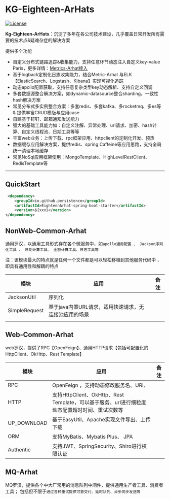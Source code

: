 # KG-Eighteen-ArHats
[![License][license-image]][license-url]

**Kg-Eighteen-ArHats**：沉淀了多年在各公司技术建设，几乎覆盖日常开发所有需要的技术点&疑难杂症的解决方案

提供多个功能

* 自定义分布式链路追踪&收集能力，支持任意环节动态注入自定义key-value Paris，更多详情：[Metrics-Arhat接入](/docs/cn/Metric-Arhat.md)
* 基于logback定制化日志收集能力，结合Metric-Arhat 与ELK【ElasticSearch、Logstash、Kibana】实现可视化追踪
* 动态apollo配置获取，支持任意复杂类型key动态解析、支持自定义回调
* 多套数据源整合解决方案，如dynamic-datasource整合sharding，一致性hash解决方案
* 常见分布式多实例整合方案：多套redis、多套kafka、多rocketmq、多es等 & 提供丰富CRUD模版与应用case
* 自建基于钉钉、邮箱通知发送能力
* 强大的基础工具能力如：自定义注解、异常处理、url请求、加密、hash计算、自定义线程池、日期工具等等
* 丰富web业务：上传下载、rpc框架应用、httpclient的定制化开发、预热
* 数据缓存应用解决方案，提供redis、spring Caffeine等应用思路，支持全局统一清理本地缓存
* 常见NoSql应用框架使用：MongoTemplate、HighLevelRestClient、RedisTemplate等
---------


## QuickStart

```xml
 <dependency>
    <groupId>io.github.persistence</groupId>
    <artifactId>EighteenArhat-spring-boot-starter</artifactId>
    <version>${xxx}</version>
</dependency>
```

## NonWeb-Common-Arhat
通用罗汉，以通用工具形式存在各个微服务中，如```apollo通用配置 、 Jackson序列化工具 、 日期计算工具、 金额计算工具、日志工具等```

注：该模块最大的特点就是任何一个文件都是可以轻松移植到其他服务代码中
，即具有通用性和解耦的特点

| 模块            | 应用                             | 备注 |
|---------------|--------------------------------|----|
| JacksonUtil   | 序列化                            |    |
| SimpleRequest | 基于java内置URL请求，适用快速请求，无连接池应用的场景 |    |
|               |                                |    |




## Web-Common-Arhat
web罗汉，提供了RPC【OpenFeign】、通用HTTP请求【包括可配置化的HttpClient、OkHttp、Rest Template】



| 模块          | 应用                                                                   | 备注 |
|-------------|----------------------------------------------------------------------|----|
| RPC         | OpenFeign ，支持动态修改服务名、URl、                                            |    |
| HTTP        | 支持HttpClient、OkHttp、Rest Template，可以基于服务、url进行细粒度动态配置超时时间、重试次数等<br/> |    |
| UP_DOWNLOAD | 基于EasyUtil、Apache实现文件导出、上传下载                                         |    |
| ORM         | 支持MyBatis、Mybatis Plus、 JPA                                          |    |
| Authentic   | 支持JWT、SpringSecurity、Shiro进行权限认证                                     |    |



## MQ-Arhat
MQ罗汉，提供各个中大厂常用的消息队列中间件，提供通用生产者工具、消费者工具； 包括但不限于```通过各种重试提供可靠交付、延时队列、异步同步发送等```



[license-image]: https://img.shields.io/badge/license-Apache%202-4EB1BA.svg
[license-url]: https://www.apache.org/licenses/LICENSE-2.0.html